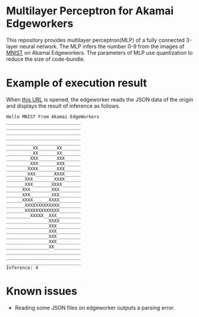# Multilayer Perceptron for Akamai Edgeworkers

This repository provides multilayer perceptron(MLP) of a fully connected 3-layer neural network.
The MLP infers the number 0-9 from the images of [MNIST](http://yann.lecun.com/exdb/mnist/) on Akamai Edgeworkers.
The parameters of MLP use quantization to reduce the size of code-bundle.

# Example of execution result

When [this URL](https://edgeworker-test0.gree.net/images/test-img-4.json) is opened, the edgeworker reads the JSON data of the origin and displays the result of inference as follows.


```
Hello MNIST From Akamai EdgeWorkers
____________________________
____________________________
____________________________
____________________________
____________________________
__________XX_______XX_______
__________XX_______XX_______
_________XXX_______XXX______
_________XXX_______XXX______
________XXXX_______XXX______
________XXX_______XXXX______
_______XXX________XXXX______
_______XXX_______XXXX_______
______XXX________XXX________
______XXX________XXX________
______XXXX______XXXX________
_______XXXXXXXXXXXXX________
_______XXXXXXXXXXXXX________
_________XXXXX__XXX_________
________________XXXX________
________________XXX_________
________________XXX_________
________________XXX_________
________________XXX_________
________________XX__________
____________________________
____________________________
____________________________
Inference: 4
```

# Known issues

* Reading some JSON files on edgeworker outputs a parsing error.
